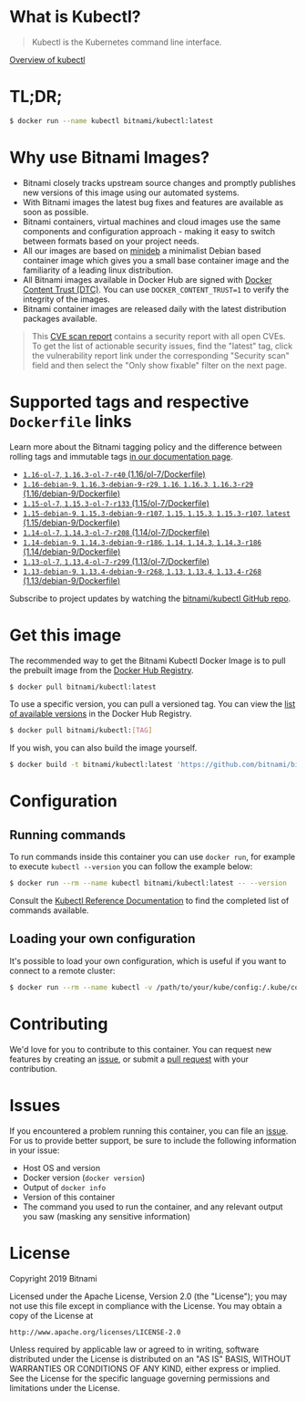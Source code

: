 
# What is Kubectl?

> Kubectl is the Kubernetes command line interface.

[Overview of kubectl](https://kubernetes.io/docs/reference/kubectl/overview/)

# TL;DR;

```bash
$ docker run --name kubectl bitnami/kubectl:latest
```

# Why use Bitnami Images?

* Bitnami closely tracks upstream source changes and promptly publishes new versions of this image using our automated systems.
* With Bitnami images the latest bug fixes and features are available as soon as possible.
* Bitnami containers, virtual machines and cloud images use the same components and configuration approach - making it easy to switch between formats based on your project needs.
* All our images are based on [minideb](https://github.com/bitnami/minideb) a minimalist Debian based container image which gives you a small base container image and the familiarity of a leading linux distribution.
* All Bitnami images available in Docker Hub are signed with [Docker Content Trust (DTC)](https://docs.docker.com/engine/security/trust/content_trust/). You can use `DOCKER_CONTENT_TRUST=1` to verify the integrity of the images.
* Bitnami container images are released daily with the latest distribution packages available.


> This [CVE scan report](https://quay.io/repository/bitnami/kubectl?tab=tags) contains a security report with all open CVEs. To get the list of actionable security issues, find the "latest" tag, click the vulnerability report link under the corresponding "Security scan" field and then select the "Only show fixable" filter on the next page.

# Supported tags and respective `Dockerfile` links

Learn more about the Bitnami tagging policy and the difference between rolling tags and immutable tags [in our documentation page](https://docs.bitnami.com/containers/how-to/understand-rolling-tags-containers/).


* [`1.16-ol-7`, `1.16.3-ol-7-r40` (1.16/ol-7/Dockerfile)](https://github.com/bitnami/bitnami-docker-kubectl/blob/1.16.3-ol-7-r40/1.16/ol-7/Dockerfile)
* [`1.16-debian-9`, `1.16.3-debian-9-r29`, `1.16`, `1.16.3`, `1.16.3-r29` (1.16/debian-9/Dockerfile)](https://github.com/bitnami/bitnami-docker-kubectl/blob/1.16.3-debian-9-r29/1.16/debian-9/Dockerfile)
* [`1.15-ol-7`, `1.15.3-ol-7-r133` (1.15/ol-7/Dockerfile)](https://github.com/bitnami/bitnami-docker-kubectl/blob/1.15.3-ol-7-r133/1.15/ol-7/Dockerfile)
* [`1.15-debian-9`, `1.15.3-debian-9-r107`, `1.15`, `1.15.3`, `1.15.3-r107`, `latest` (1.15/debian-9/Dockerfile)](https://github.com/bitnami/bitnami-docker-kubectl/blob/1.15.3-debian-9-r107/1.15/debian-9/Dockerfile)
* [`1.14-ol-7`, `1.14.3-ol-7-r208` (1.14/ol-7/Dockerfile)](https://github.com/bitnami/bitnami-docker-kubectl/blob/1.14.3-ol-7-r208/1.14/ol-7/Dockerfile)
* [`1.14-debian-9`, `1.14.3-debian-9-r186`, `1.14`, `1.14.3`, `1.14.3-r186` (1.14/debian-9/Dockerfile)](https://github.com/bitnami/bitnami-docker-kubectl/blob/1.14.3-debian-9-r186/1.14/debian-9/Dockerfile)
* [`1.13-ol-7`, `1.13.4-ol-7-r299` (1.13/ol-7/Dockerfile)](https://github.com/bitnami/bitnami-docker-kubectl/blob/1.13.4-ol-7-r299/1.13/ol-7/Dockerfile)
* [`1.13-debian-9`, `1.13.4-debian-9-r268`, `1.13`, `1.13.4`, `1.13.4-r268` (1.13/debian-9/Dockerfile)](https://github.com/bitnami/bitnami-docker-kubectl/blob/1.13.4-debian-9-r268/1.13/debian-9/Dockerfile)

Subscribe to project updates by watching the [bitnami/kubectl GitHub repo](https://github.com/bitnami/bitnami-docker-kubectl).

# Get this image

The recommended way to get the Bitnami Kubectl Docker Image is to pull the prebuilt image from the [Docker Hub Registry](https://hub.docker.com/r/bitnami/kubectl).

```bash
$ docker pull bitnami/kubectl:latest
```

To use a specific version, you can pull a versioned tag. You can view the [list of available versions](https://hub.docker.com/r/bitnami/kubectl/tags/) in the Docker Hub Registry.

```bash
$ docker pull bitnami/kubectl:[TAG]
```

If you wish, you can also build the image yourself.

```bash
$ docker build -t bitnami/kubectl:latest 'https://github.com/bitnami/bitnami-docker-kubectl.git#master:1.15/debian-9'
```

# Configuration

## Running commands

To run commands inside this container you can use `docker run`, for example to execute `kubectl --version` you can follow the example below:

```bash
$ docker run --rm --name kubectl bitnami/kubectl:latest -- --version
```

Consult the [Kubectl Reference Documentation](https://kubernetes.io/docs/reference/generated/kubectl/kubectl-commands) to find the completed list of commands available.

## Loading your own configuration

It's possible to load your own configuration, which is useful if you want to connect to a remote cluster:

```bash
$ docker run --rm --name kubectl -v /path/to/your/kube/config:/.kube/config bitnami/kubectl:latest
```

# Contributing

We'd love for you to contribute to this container. You can request new features by creating an [issue](https://github.com/bitnami/bitnami-docker-kubectl/issues), or submit a [pull request](https://github.com/bitnami/bitnami-docker-kubectl/pulls) with your contribution.

# Issues

If you encountered a problem running this container, you can file an [issue](https://github.com/bitnami/bitnami-docker-kubectl/issues). For us to provide better support, be sure to include the following information in your issue:

- Host OS and version
- Docker version (`docker version`)
- Output of `docker info`
- Version of this container
- The command you used to run the container, and any relevant output you saw (masking any sensitive information)

# License

Copyright 2019 Bitnami

Licensed under the Apache License, Version 2.0 (the "License");
you may not use this file except in compliance with the License.
You may obtain a copy of the License at

    http://www.apache.org/licenses/LICENSE-2.0

Unless required by applicable law or agreed to in writing, software
distributed under the License is distributed on an "AS IS" BASIS,
WITHOUT WARRANTIES OR CONDITIONS OF ANY KIND, either express or implied.
See the License for the specific language governing permissions and
limitations under the License.
